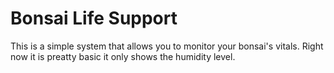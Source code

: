 # Bonsai Life Support

This is a simple system that allows you to monitor your bonsai's vitals. Right now it is preatty basic it only shows the humidity level.